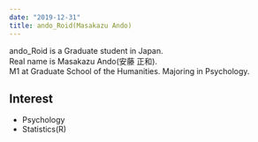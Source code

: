 ```yaml
---
date: "2019-12-31"
title: ando_Roid(Masakazu Ando)
---
```


ando_Roid is a Graduate student in Japan.  
Real name is Masakazu Ando(安藤 正和).  
M1 at Graduate School of the Humanities.
Majoring in Psychology.

## Interest

- Psychology
- Statistics(R)
